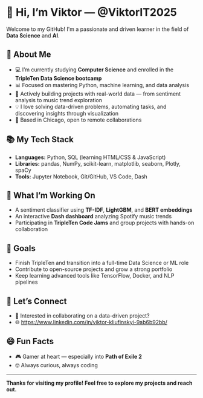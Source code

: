 # 👋 Hi, I’m Viktor — @ViktorIT2025

Welcome to my GitHub! I'm a passionate and driven learner in the field of **Data Science** and **AI**.

## 🔧 About Me

- 💻 I’m currently studying **Computer Science** and enrolled in the **TripleTen Data Science bootcamp**
- 📊 Focused on mastering Python, machine learning, and data analysis
- 🌱 Actively building projects with real-world data — from sentiment analysis to music trend exploration
- 💡 I love solving data-driven problems, automating tasks, and discovering insights through visualization
- 📍 Based in Chicago, open to remote collaborations

## 📚 My Tech Stack

- **Languages:** Python, SQL (learning HTML/CSS & JavaScript)
- **Libraries:** pandas, NumPy, scikit-learn, matplotlib, seaborn, Plotly, spaCy
- **Tools:** Jupyter Notebook, Git/GitHub, VS Code, Dash

## 🚀 What I’m Working On

- A sentiment classifier using **TF-IDF**, **LightGBM**, and **BERT embeddings**
- An interactive **Dash dashboard** analyzing Spotify music trends
- Participating in **TripleTen Code Jams** and group projects with hands-on collaboration

## 🎯 Goals

- Finish TripleTen and transition into a full-time Data Science or ML role
- Contribute to open-source projects and grow a strong portfolio
- Keep learning advanced tools like TensorFlow, Docker, and NLP pipelines

## 🤝 Let’s Connect

- 📨 Interested in collaborating on a data-driven project?
- 🌐 https://www.linkedin.com/in/viktor-kliufinskyi-9ab6b92bb/

## 😄 Fun Facts

- 🎮 Gamer at heart — especially into **Path of Exile 2**
- 🤓 Always curious, always coding

---

**Thanks for visiting my profile! Feel free to explore my projects and reach out.**

